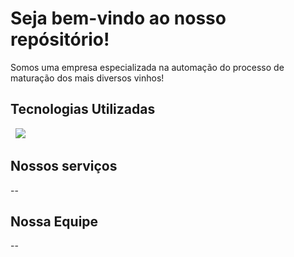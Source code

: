 # Seja bem-vindo ao nosso repósitório!
Somos uma empresa especializada na automação do processo de maturação dos mais diversos vinhos!

## Tecnologias Utilizadas
  <div>
    &nbsp;
    <img src="https://img.shields.io/badge/git-%23F05033.svg?style=for-the-badge&logo=git&logoColor=white">
  </div>
  
## Nossos serviços
--
## Nossa Equipe
--
